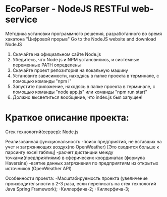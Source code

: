 # EcoParser - NodeJS RESTFul web-service
Методика установки программного решения, разработанного во время хакатона "Цифровой прорыв"
Go to the NodeJS website and download NodeJS
1. Скачайте на официальном сайте Node.js
2. Убедитесь, что Node.js и NPM установились, и системные переменные PATH определены
3. Скачайте проект репозитория на локальную машину
4. Установите зависимости, находясь в папке проекта в терминале, с помощью команды "npm i"
5. Запустите приложение, находясь в папке проекта в терминале, с помощью команды "node app.js" или команды "npm run start"
6. Должно высветиться вообщение, что index.js был запущен!

# Краткое описание проекта: 

Стек технологий(сервер): Node.js

Реализованная функциональность
  -поиск предприятий, не вставших на учет и загрязняющих воздух(по OpenWeather)  [Это сводится больше к парсингу excel таблиц]
  -расчет дистанции между точками(предприятиями) в сферических координатах (формула Haversine)
  -взятие данных загрязнения по предприятиям из открытых источников (OpenWeather API)

Особенности проекта:
  -Масштабируемость проекта (увеличение производительности в 2-3 раза, если переписать на стек технологий Java Spring Framework);
  -Киллерфича-2;
  -Киллерфича-3;
